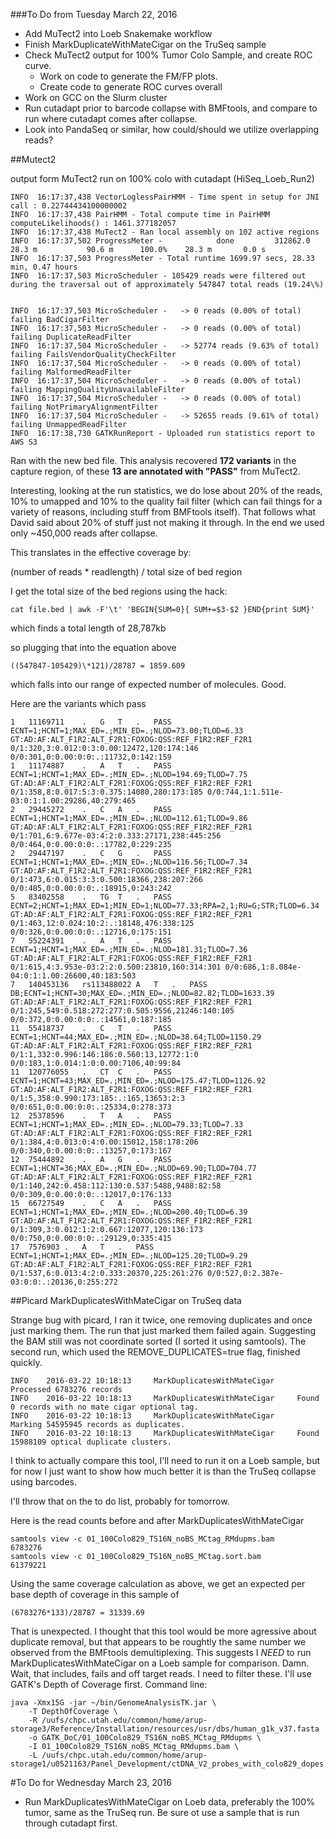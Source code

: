 ###To Do from Tuesday March 22, 2016

+ Add MuTect2 into Loeb Snakemake workflow
+ Finish MarkDuplicateWithMateCigar on the TruSeq sample
+ Check MuTect2 output for 100% Tumor Colo Sample, and create ROC curve.
    + Work on code to generate the FM/FP plots.
    + Create code to generate ROC curves overall
+ Work on GCC on the Slurm cluster
+ Run cutadapt prior to barcode collapse with BMFtools, and compare to run where cutadapt comes after collapse.
+ Look into PandaSeq or similar, how could/should we utilize overlapping reads?

##Mutect2

output form MuTect2 run on 100% colo with cutadapt (HiSeq_Loeb_Run2)

    INFO  16:17:37,438 VectorLoglessPairHMM - Time spent in setup for JNI call : 0.22744434100000002
    INFO  16:17:37,438 PairHMM - Total compute time in PairHMM computeLikelihoods() : 1461.377182057
    INFO  16:17:37,438 MuTect2 - Ran local assembly on 102 active regions
    INFO  16:17:37,502 ProgressMeter -            done         312862.0    28.3 m           90.6 m      100.0%    28.3 m       0.0 s
    INFO  16:17:37,503 ProgressMeter - Total runtime 1699.97 secs, 28.33 min, 0.47 hours
    INFO  16:17:37,503 MicroScheduler - 105429 reads were filtered out during the traversal out of approximately 547847 total reads (19.24\%)


    INFO  16:17:37,503 MicroScheduler -   -> 0 reads (0.00% of total) failing BadCigarFilter
    INFO  16:17:37,503 MicroScheduler -   -> 0 reads (0.00% of total) failing DuplicateReadFilter
    INFO  16:17:37,504 MicroScheduler -   -> 52774 reads (9.63% of total) failing FailsVendorQualityCheckFilter
    INFO  16:17:37,504 MicroScheduler -   -> 0 reads (0.00% of total) failing MalformedReadFilter
    INFO  16:17:37,504 MicroScheduler -   -> 0 reads (0.00% of total) failing MappingQualityUnavailableFilter
    INFO  16:17:37,504 MicroScheduler -   -> 0 reads (0.00% of total) failing NotPrimaryAlignmentFilter
    INFO  16:17:37,504 MicroScheduler -   -> 52655 reads (9.61% of total) failing UnmappedReadFilter
    INFO  16:17:38,730 GATKRunReport - Uploaded run statistics report to AWS S3

Ran with the new bed file.  This analysis recovered **172 variants** in the capture region, of these **13 are annotated with "PASS"** from MuTect2.

Interesting, looking at the run statistics, we do lose about 20% of the reads, 10% to umapped and 10% to the quality fail filter (which can fail things for a variety of reasons, including stuff from BMFtools itself).  That follows what David said about 20% of stuff just not making it through.  In the end we used only ~450,000 reads after collapse.

This translates in the effective coverage by:

(number of reads * readlength) / total size of bed region

I get the total size of the bed regions using the hack:

    cat file.bed | awk -F'\t' 'BEGIN{SUM=0}{ SUM+=$3-$2 }END{print SUM}'

which finds a total length of 28,787kb

so plugging that into the equation above

    ((547847-105429)\*121)/28787 = 1859.609

which falls into our range of expected number of molecules.  Good.

Here are the variants which pass

    1	11169711	.	G	T	.	PASS	ECNT=1;HCNT=1;MAX_ED=.;MIN_ED=.;NLOD=73.00;TLOD=6.33	GT:AD:AF:ALT_F1R2:ALT_F2R1:FOXOG:QSS:REF_F1R2:REF_F2R1	0/1:320,3:0.012:0:3:0.00:12472,120:174:146	0/0:301,0:0.00:0:0:.:11732,0:142:159
    1	11174887	.	A	T	.	PASS	ECNT=1;HCNT=1;MAX_ED=.;MIN_ED=.;NLOD=194.69;TLOD=7.75	GT:AD:AF:ALT_F1R2:ALT_F2R1:FOXOG:QSS:REF_F1R2:REF_F2R1	0/1:358,8:0.017:5:3:0.375:14080,280:173:185	0/0:744,1:1.511e-03:0:1:1.00:29286,40:279:465
    2	29445272	.	C	A	.	PASS	ECNT=1;HCNT=1;MAX_ED=.;MIN_ED=.;NLOD=112.61;TLOD=9.86	GT:AD:AF:ALT_F1R2:ALT_F2R1:FOXOG:QSS:REF_F1R2:REF_F2R1	0/1:701,6:9.677e-03:4:2:0.333:27171,238:445:256	0/0:464,0:0.00:0:0:.:17782,0:229:235
    2	29447197	.	C	G	.	PASS	ECNT=1;HCNT=1;MAX_ED=.;MIN_ED=.;NLOD=116.56;TLOD=7.34	GT:AD:AF:ALT_F1R2:ALT_F2R1:FOXOG:QSS:REF_F1R2:REF_F2R1	0/1:473,6:0.015:3:3:0.500:18366,238:207:266	0/0:485,0:0.00:0:0:.:18915,0:243:242
    5	83402558	.	TG	T	.	PASS	ECNT=2;HCNT=1;MAX_ED=1;MIN_ED=1;NLOD=77.33;RPA=2,1;RU=G;STR;TLOD=6.34	GT:AD:AF:ALT_F1R2:ALT_F2R1:FOXOG:QSS:REF_F1R2:REF_F2R1	0/1:463,12:0.024:10:2:.:18148,476:338:125	0/0:326,0:0.00:0:0:.:12716,0:175:151
    7	55224391	.	A	T	.	PASS	ECNT=1;HCNT=1;MAX_ED=.;MIN_ED=.;NLOD=181.31;TLOD=7.36	GT:AD:AF:ALT_F1R2:ALT_F2R1:FOXOG:QSS:REF_F1R2:REF_F2R1	0/1:615,4:3.953e-03:2:2:0.500:23810,160:314:301	0/0:686,1:8.084e-04:0:1:1.00:26600,40:183:503
    7	140453136	rs113488022	A	T	.	PASS	DB;ECNT=1;HCNT=30;MAX_ED=.;MIN_ED=.;NLOD=82.82;TLOD=1633.39	GT:AD:AF:ALT_F1R2:ALT_F2R1:FOXOG:QSS:REF_F1R2:REF_F2R1	0/1:245,549:0.518:272:277:0.505:9556,21246:140:105	0/0:372,0:0.00:0:0:.:14561,0:187:185
    11	55418737	.	C	T	.	PASS	ECNT=1;HCNT=44;MAX_ED=.;MIN_ED=.;NLOD=38.64;TLOD=1150.29	GT:AD:AF:ALT_F1R2:ALT_F2R1:FOXOG:QSS:REF_F1R2:REF_F2R1	0/1:1,332:0.996:146:186:0.560:13,12772:1:0	0/0:183,1:0.014:1:0:0.00:7106,40:99:84
    11	120776055	.	CT	C	.	PASS	ECNT=1;HCNT=43;MAX_ED=.;MIN_ED=.;NLOD=175.47;TLOD=1126.92	GT:AD:AF:ALT_F1R2:ALT_F2R1:FOXOG:QSS:REF_F1R2:REF_F2R1	0/1:5,358:0.990:173:185:.:165,13653:2:3	0/0:651,0:0.00:0:0:.:25334,0:278:373
    12	25378596	.	T	A	.	PASS	ECNT=1;HCNT=1;MAX_ED=.;MIN_ED=.;NLOD=79.33;TLOD=7.33	GT:AD:AF:ALT_F1R2:ALT_F2R1:FOXOG:QSS:REF_F1R2:REF_F2R1	0/1:384,4:0.013:0:4:0.00:15012,158:178:206	0/0:340,0:0.00:0:0:.:13257,0:173:167
    12	75444892	.	A	G	.	PASS	ECNT=1;HCNT=36;MAX_ED=.;MIN_ED=.;NLOD=69.90;TLOD=704.77	GT:AD:AF:ALT_F1R2:ALT_F2R1:FOXOG:QSS:REF_F1R2:REF_F2R1	0/1:140,242:0.458:112:130:0.537:5488,9488:82:58	0/0:309,0:0.00:0:0:.:12017,0:176:133
    15	66727549	.	C	A	.	PASS	ECNT=1;HCNT=1;MAX_ED=.;MIN_ED=.;NLOD=200.40;TLOD=6.39	GT:AD:AF:ALT_F1R2:ALT_F2R1:FOXOG:QSS:REF_F1R2:REF_F2R1	0/1:309,3:0.012:1:2:0.667:12077,120:136:173	0/0:750,0:0.00:0:0:.:29129,0:335:415
    17	7576903	.	A	T	.	PASS	ECNT=1;HCNT=1;MAX_ED=.;MIN_ED=.;NLOD=125.20;TLOD=9.29	GT:AD:AF:ALT_F1R2:ALT_F2R1:FOXOG:QSS:REF_F1R2:REF_F2R1	0/1:537,6:0.013:4:2:0.333:20370,225:261:276	0/0:527,0:2.387e-03:0:0:.:20136,0:255:272


##Picard MarkDuplicatesWithMateCigar on TruSeq data

Strange bug with picard, I ran it twice, one removing duplicates and once just marking them.  The run that just marked them failed again.  Suggesting the BAM still was not coordinate sorted (I sorted it using samtools).  The second run, which used the REMOVE_DUPLICATES=true flag, finished quickly.

    INFO    2016-03-22 10:18:13     MarkDuplicatesWithMateCigar     Processed 6783276 records
    INFO    2016-03-22 10:18:13     MarkDuplicatesWithMateCigar     Found 0 records with no mate cigar optional tag.
    INFO    2016-03-22 10:18:13     MarkDuplicatesWithMateCigar     Marking 54595945 records as duplicates.
    INFO    2016-03-22 10:18:13     MarkDuplicatesWithMateCigar     Found 15988109 optical duplicate clusters.

I think to actually compare this tool, I'll need to run it on a Loeb sample, but for now I just want to show how much better it is than the TruSeq collapse using barcodes.

I'll throw that on the to do list, probably for tomorrow.

Here is the read counts before and after MarkDuplicatesWithMateCigar

    samtools view -c 01_100Colo829_TS16N_noBS_MCtag_RMdupms.bam
    6783276
    samtools view -c 01_100Colo829_TS16N_noBS_MCtag.sort.bam
    61379221

Using the same coverage calculation as above, we get an expected per base depth of coverage in this sample of

    (6783276*133)/28787 = 31339.69

That is unexpected.  I thought that this tool would be more agressive about duplicate removal, but that appears to be roughtly the same number we observed from the BMFtools demultiplexing.  This suggests I *NEED* to run MarkDuplicatesWithMateCigar on a Loeb sample for comparison.  Damn. Wait, that includes, fails and off target reads.  I need to filter these.  I'll use GATK's Depth of Coverage first.  Command line:

    java -Xmx15G -jar ~/bin/GenomeAnalysisTK.jar \
        -T DepthOfCoverage \
        -R /uufs/chpc.utah.edu/common/home/arup-storage3/Reference/Installation/resources/usr/dbs/human_g1k_v37.fasta
        -o GATK_DoC/01_100Colo829_TS16N_noBS_MCtag_RMdupms \
        -I 01_100Colo829_TS16N_noBS_MCtag_RMdupms.bam \
        -L /uufs/chpc.utah.edu/common/home/arup-storage1/u0521163/Panel_Development/ctDNA_V2_probes_with_colo829_dopes.bed





#To Do for Wednesday March 23, 2016
+ Run MarkDuplicatesWithMateCigar on Loeb data, preferably the 100% tumor, same as the TruSeq run.  Be sure ot use a sample that is run through cutadapt first.
